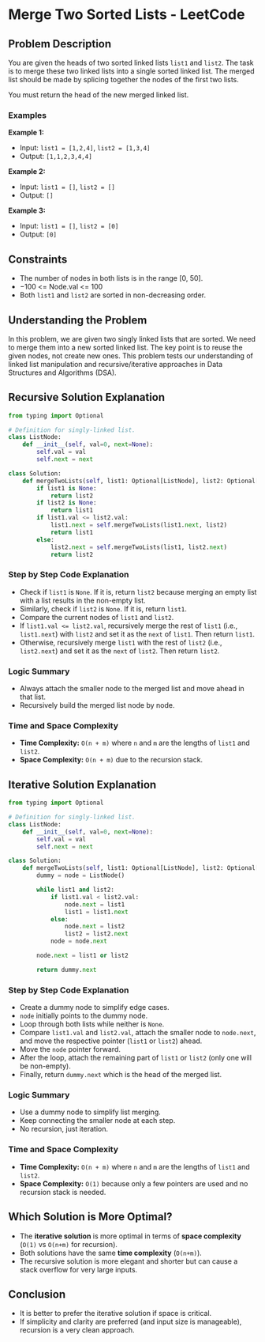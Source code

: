 # Merge Two Sorted Lists - LeetCode

## Problem Description

You are given the heads of two sorted linked lists `list1` and `list2`. The task is to merge these two linked lists into a single sorted linked list. The merged list should be made by splicing together the nodes of the first two lists.

You must return the head of the new merged linked list.

### Examples

**Example 1:**
- Input: `list1 = [1,2,4]`, `list2 = [1,3,4]`
- Output: `[1,1,2,3,4,4]`

**Example 2:**
- Input: `list1 = []`, `list2 = []`
- Output: `[]`

**Example 3:**
- Input: `list1 = []`, `list2 = [0]`
- Output: `[0]`

## Constraints
- The number of nodes in both lists is in the range [0, 50].
- −100 <= Node.val <= 100
- Both `list1` and `list2` are sorted in non-decreasing order.

## Understanding the Problem

In this problem, we are given two singly linked lists that are sorted. We need to merge them into a new sorted linked list. The key point is to reuse the given nodes, not create new ones. This problem tests our understanding of linked list manipulation and recursive/iterative approaches in Data Structures and Algorithms (DSA).

## Recursive Solution Explanation

```python
from typing import Optional

# Definition for singly-linked list.
class ListNode:
    def __init__(self, val=0, next=None):
        self.val = val
        self.next = next

class Solution:
    def mergeTwoLists(self, list1: Optional[ListNode], list2: Optional[ListNode]) -> Optional[ListNode]:
        if list1 is None:
            return list2
        if list2 is None:
            return list1
        if list1.val <= list2.val:
            list1.next = self.mergeTwoLists(list1.next, list2)
            return list1
        else:
            list2.next = self.mergeTwoLists(list1, list2.next)
            return list2
```

### Step by Step Code Explanation
- Check if `list1` is `None`. If it is, return `list2` because merging an empty list with a list results in the non-empty list.
- Similarly, check if `list2` is `None`. If it is, return `list1`.
- Compare the current nodes of `list1` and `list2`.
- If `list1.val <= list2.val`, recursively merge the rest of `list1` (i.e., `list1.next`) with `list2` and set it as the `next` of `list1`. Then return `list1`.
- Otherwise, recursively merge `list1` with the rest of `list2` (i.e., `list2.next`) and set it as the `next` of `list2`. Then return `list2`.

### Logic Summary
- Always attach the smaller node to the merged list and move ahead in that list.
- Recursively build the merged list node by node.

### Time and Space Complexity
- **Time Complexity:** `O(n + m)` where `n` and `m` are the lengths of `list1` and `list2`.
- **Space Complexity:** `O(n + m)` due to the recursion stack.

## Iterative Solution Explanation

```python
from typing import Optional

# Definition for singly-linked list.
class ListNode:
    def __init__(self, val=0, next=None):
        self.val = val
        self.next = next

class Solution:
    def mergeTwoLists(self, list1: Optional[ListNode], list2: Optional[ListNode]) -> Optional[ListNode]:
        dummy = node = ListNode()

        while list1 and list2:
            if list1.val < list2.val:
                node.next = list1
                list1 = list1.next
            else:
                node.next = list2
                list2 = list2.next
            node = node.next

        node.next = list1 or list2

        return dummy.next
```

### Step by Step Code Explanation
- Create a dummy node to simplify edge cases.
- `node` initially points to the dummy node.
- Loop through both lists while neither is `None`.
- Compare `list1.val` and `list2.val`, attach the smaller node to `node.next`, and move the respective pointer (`list1` or `list2`) ahead.
- Move the `node` pointer forward.
- After the loop, attach the remaining part of `list1` or `list2` (only one will be non-empty).
- Finally, return `dummy.next` which is the head of the merged list.

### Logic Summary
- Use a dummy node to simplify list merging.
- Keep connecting the smaller node at each step.
- No recursion, just iteration.

### Time and Space Complexity
- **Time Complexity:** `O(n + m)` where `n` and `m` are the lengths of `list1` and `list2`.
- **Space Complexity:** `O(1)` because only a few pointers are used and no recursion stack is needed.

## Which Solution is More Optimal?
- The **iterative solution** is more optimal in terms of **space complexity** (`O(1)` vs `O(n+m)` for recursion).
- Both solutions have the same **time complexity** (`O(n+m)`).
- The recursive solution is more elegant and shorter but can cause a stack overflow for very large inputs.

## Conclusion
- It is better to prefer the iterative solution if space is critical.
- If simplicity and clarity are preferred (and input size is manageable), recursion is a very clean approach.

